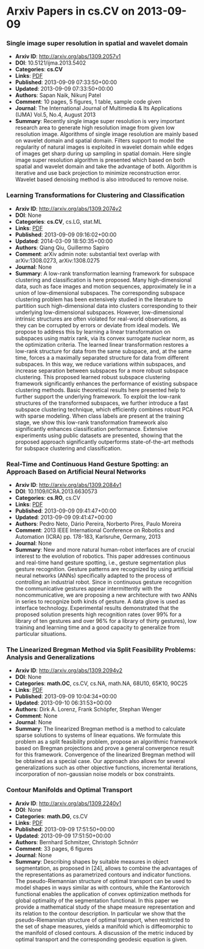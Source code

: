 # Arxiv Papers in cs.CV on 2013-09-09
### Single image super resolution in spatial and wavelet domain
- **Arxiv ID**: http://arxiv.org/abs/1309.2057v1
- **DOI**: 10.5121/ijma.2013.5402
- **Categories**: **cs.CV**
- **Links**: [PDF](http://arxiv.org/pdf/1309.2057v1)
- **Published**: 2013-09-09 07:33:50+00:00
- **Updated**: 2013-09-09 07:33:50+00:00
- **Authors**: Sapan Naik, Nikunj Patel
- **Comment**: 10 pages, 5 figures, 1 table, sample code given
- **Journal**: The International Journal of Multimedia & Its Applications (IJMA)
  Vol.5, No.4, August 2013
- **Summary**: Recently single image super resolution is very important research area to generate high resolution image from given low resolution image. Algorithms of single image resolution are mainly based on wavelet domain and spatial domain. Filters support to model the regularity of natural images is exploited in wavelet domain while edges of images get sharp during up sampling in spatial domain. Here single image super resolution algorithm is presented which based on both spatial and wavelet domain and take the advantage of both. Algorithm is iterative and use back projection to minimize reconstruction error. Wavelet based denoising method is also introduced to remove noise.



### Learning Transformations for Clustering and Classification
- **Arxiv ID**: http://arxiv.org/abs/1309.2074v2
- **DOI**: None
- **Categories**: **cs.CV**, cs.LG, stat.ML
- **Links**: [PDF](http://arxiv.org/pdf/1309.2074v2)
- **Published**: 2013-09-09 09:16:02+00:00
- **Updated**: 2014-03-09 18:50:35+00:00
- **Authors**: Qiang Qiu, Guillermo Sapiro
- **Comment**: arXiv admin note: substantial text overlap with arXiv:1308.0273,
  arXiv:1308.0275
- **Journal**: None
- **Summary**: A low-rank transformation learning framework for subspace clustering and classification is here proposed. Many high-dimensional data, such as face images and motion sequences, approximately lie in a union of low-dimensional subspaces. The corresponding subspace clustering problem has been extensively studied in the literature to partition such high-dimensional data into clusters corresponding to their underlying low-dimensional subspaces. However, low-dimensional intrinsic structures are often violated for real-world observations, as they can be corrupted by errors or deviate from ideal models. We propose to address this by learning a linear transformation on subspaces using matrix rank, via its convex surrogate nuclear norm, as the optimization criteria. The learned linear transformation restores a low-rank structure for data from the same subspace, and, at the same time, forces a a maximally separated structure for data from different subspaces. In this way, we reduce variations within subspaces, and increase separation between subspaces for a more robust subspace clustering. This proposed learned robust subspace clustering framework significantly enhances the performance of existing subspace clustering methods. Basic theoretical results here presented help to further support the underlying framework. To exploit the low-rank structures of the transformed subspaces, we further introduce a fast subspace clustering technique, which efficiently combines robust PCA with sparse modeling. When class labels are present at the training stage, we show this low-rank transformation framework also significantly enhances classification performance. Extensive experiments using public datasets are presented, showing that the proposed approach significantly outperforms state-of-the-art methods for subspace clustering and classification.



### Real-Time and Continuous Hand Gesture Spotting: an Approach Based on Artificial Neural Networks
- **Arxiv ID**: http://arxiv.org/abs/1309.2084v1
- **DOI**: 10.1109/ICRA.2013.6630573
- **Categories**: **cs.RO**, cs.CV
- **Links**: [PDF](http://arxiv.org/pdf/1309.2084v1)
- **Published**: 2013-09-09 09:41:47+00:00
- **Updated**: 2013-09-09 09:41:47+00:00
- **Authors**: Pedro Neto, Dário Pereira, Norberto Pires, Paulo Moreira
- **Comment**: 2013 IEEE International Conference on Robotics and Automation (ICRA)
  pp. 178-183, Karlsruhe, Germany, 2013
- **Journal**: None
- **Summary**: New and more natural human-robot interfaces are of crucial interest to the evolution of robotics. This paper addresses continuous and real-time hand gesture spotting, i.e., gesture segmentation plus gesture recognition. Gesture patterns are recognized by using artificial neural networks (ANNs) specifically adapted to the process of controlling an industrial robot. Since in continuous gesture recognition the communicative gestures appear intermittently with the noncommunicative, we are proposing a new architecture with two ANNs in series to recognize both kinds of gesture. A data glove is used as interface technology. Experimental results demonstrated that the proposed solution presents high recognition rates (over 99% for a library of ten gestures and over 96% for a library of thirty gestures), low training and learning time and a good capacity to generalize from particular situations.



### The Linearized Bregman Method via Split Feasibility Problems: Analysis and Generalizations
- **Arxiv ID**: http://arxiv.org/abs/1309.2094v2
- **DOI**: None
- **Categories**: **math.OC**, cs.CV, cs.NA, math.NA, 68U10, 65K10, 90C25
- **Links**: [PDF](http://arxiv.org/pdf/1309.2094v2)
- **Published**: 2013-09-09 10:04:34+00:00
- **Updated**: 2013-09-10 06:31:53+00:00
- **Authors**: Dirk A. Lorenz, Frank Schöpfer, Stephan Wenger
- **Comment**: None
- **Journal**: None
- **Summary**: The linearized Bregman method is a method to calculate sparse solutions to systems of linear equations. We formulate this problem as a split feasibility problem, propose an algorithmic framework based on Bregman projections and prove a general convergence result for this framework. Convergence of the linearized Bregman method will be obtained as a special case. Our approach also allows for several generalizations such as other objective functions, incremental iterations, incorporation of non-gaussian noise models or box constraints.



### Contour Manifolds and Optimal Transport
- **Arxiv ID**: http://arxiv.org/abs/1309.2240v1
- **DOI**: None
- **Categories**: **math.DG**, cs.CV
- **Links**: [PDF](http://arxiv.org/pdf/1309.2240v1)
- **Published**: 2013-09-09 17:51:50+00:00
- **Updated**: 2013-09-09 17:51:50+00:00
- **Authors**: Bernhard Schmitzer, Christoph Schnörr
- **Comment**: 33 pages, 6 figures
- **Journal**: None
- **Summary**: Describing shapes by suitable measures in object segmentation, as proposed in [24], allows to combine the advantages of the representations as parametrized contours and indicator functions. The pseudo-Riemannian structure of optimal transport can be used to model shapes in ways similar as with contours, while the Kantorovich functional enables the application of convex optimization methods for global optimality of the segmentation functional.   In this paper we provide a mathematical study of the shape measure representation and its relation to the contour description. In particular we show that the pseudo-Riemannian structure of optimal transport, when restricted to the set of shape measures, yields a manifold which is diffeomorphic to the manifold of closed contours. A discussion of the metric induced by optimal transport and the corresponding geodesic equation is given.



